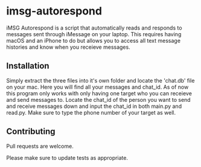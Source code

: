 # imsg-autorespond

iMSG Autorespond is a script that automatically reads and responds to messages sent through iMessage on your laptop. This requires having macOS and an iPhone to do but
allows you to access all text message histories and know when you receieve messages.

## Installation

Simply extract the three files into it's own folder and locate the 'chat.db' file on your mac. Here you will find all your messages and chat_id. As of
now this program only works with only having one target who you can receieve and send messages to. Locate the chat_id of the person you want to send and
receive messages down and input the chat_id in both main.py and read.py. Make sure to type the phone number of your target as well.

## Contributing
Pull requests are welcome.

Please make sure to update tests as appropriate.
